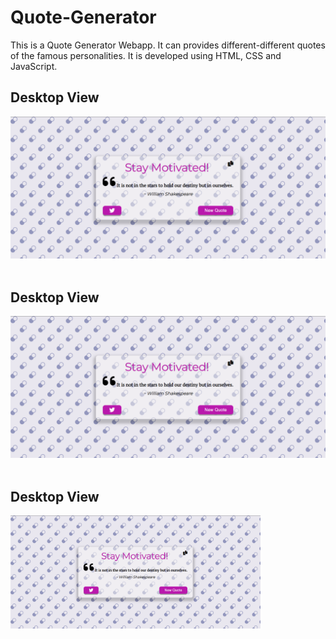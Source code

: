 # Quote-Generator
This is a Quote Generator Webapp. It can provides different-different quotes of the famous personalities. It is developed using HTML, CSS and JavaScript.

<div>
<h2>Desktop View</h2>
<img src="Screenshot/Screenshot 01.png"><br><br>
<h2>Desktop View</h2>
<img src="Screenshot/Screenshot 01.png" width="700px"><br><br>

<h2>Desktop View</h2>
<img src="Screenshot/Screenshot 01.png" width="400px"><br><br>
</div>
